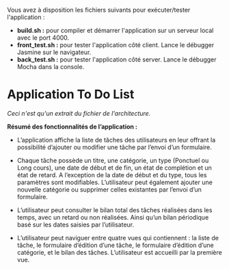 Vous avez à disposition les fichiers suivants pour exécuter/tester l'application :

- **build.sh :** pour compiler et démarrer l'application sur un serveur local avec le port 4000.
- **front_test.sh :** pour tester l'application côté client. Lance le débugger Jasmine sur le navigateur.
- **back_test.sh :** pour tester l'application côté server. Lance le débugger Mocha dans la console.

# Application To Do List 

*Ceci n'est qu'un extrait du fichier de l'architecture.*

**Résumé des fonctionnalités de l’application :**

- L’application affiche la liste de tâches des utilisateurs en leur offrant la possibilité d’ajouter ou modifier une tâche par l’envoi d’un formulaire.

- Chaque tâche possède un titre, une catégorie, un type (Ponctuel ou Long cours), une date de début et de fin, un état de complétion et un état de retard. A l’exception de la date de début et du type, tous les paramètres sont modifiables. 
L’utilisateur peut également ajouter une nouvelle catégorie ou supprimer celles existantes par l’envoi d’un formulaire.

- L’utilisateur peut consulter le bilan total des tâches réalisées dans les temps, avec un retard ou non réalisées. Ainsi qu’un bilan périodique basé sur les dates saisies par l’utilisateur. 

- L’utilisateur peut naviguer entre quatre vues qui contiennent : la liste de tâche, le formulaire d’édition d’une tâche, le formulaire d’édition d’une catégorie, et le bilan des tâches. L’utilisateur est accueilli par la première vue.  
